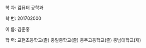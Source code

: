﻿
학 과: 컴퓨터 공학과 

학 번: 201702000

이 름: 김준홍

학 력: 교현초등학교(졸)
       충일중학교(졸)
       충주고등학교(졸)
       충남대학교(재)





